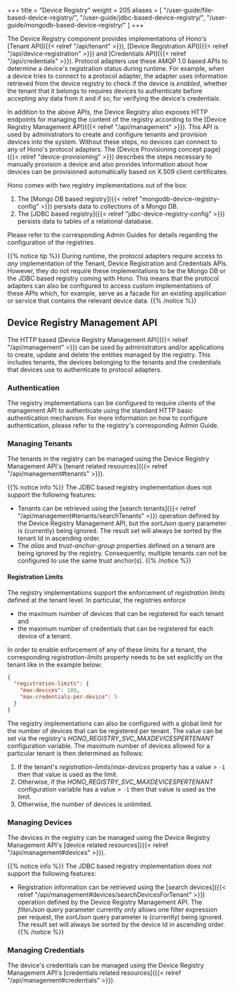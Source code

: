 +++
title = "Device Registry"
weight = 205
aliases = [
  "/user-guide/file-based-device-registry/",
  "/user-guide/jdbc-based-device-registry/",
  "/user-guide/mongodb-based-device-registry/"
]
+++

The Device Registry component provides implementations of Hono's [Tenant API]({{< relref "/api/tenant" >}}),
[Device Registration API]({{< relref "/api/device-registration" >}}) and [Credentials API]({{< relref "/api/credentials" >}}).
Protocol adapters use these AMQP 1.0 based APIs to determine a device's registration status during runtime. For example,
when a device tries to connect to a protocol adapter, the adapter uses information retrieved from the device registry
to check if the device is *enabled*, whether the tenant that it belongs to requires devices to authenticate before
accepting any data from it and if so, for verifying the device's credentials.

In addition to the above APIs, the Device Registry also exposes HTTP endpoints for managing the content of the registry
according to the [Device Registry Management API]({{< relref "/api/management" >}}). This API is used by administrators
to create and configure tenants and provision devices into the system. Without these steps, no devices can connect to
any of Hono's protocol adapters. The [Device Provisioning concept page]({{< relref "device-provisioning" >}}) describes
the steps necessary to manually provision a device and also provides information about how devices can be provisioned
automatically based on X.509 client certificates.

<!--more-->
Hono comes with two registry implementations out of the box:

1. The [Mongo DB based registry]({{< relref "mongodb-device-registry-config" >}}) persists data to collections of a Mongo DB.
1. The [JDBC based registry]({{< relref "jdbc-device-registry-config" >}}) persists data to tables of a relational database.

Please refer to the corresponding Admin Guides for details regarding the configuration of the registries.

{{% notice tip %}}
During runtime, the protocol adapters require access to *any* implementation of the Tenant, Device Registration
and Credentials APIs. However, they do not require these implementations to be the Mongo DB or the JDBC based
registry coming with Hono. This means that the protocol adapters can also be configured to access custom implementations
of these APIs which, for example, serve as a facade for an existing application or service that contains the relevant
device data.
{{% /notice %}}

## Device Registry Management API

The HTTP based [Device Registry Management API]({{< relref "/api/management" >}}) can be used by administrators and/or
applications to create, update and delete the entities managed by the registry.
This includes tenants, the devices belonging to the tenants and the credentials that devices use to authenticate to
protocol adapters.

### Authentication

The registry implementations can be configured to require clients of the management API to authenticate using the
standard HTTP basic authentication mechanism. For more information on how to configure authentication, please refer
to the registry's corresponding Admin Guide.

### Managing Tenants

The tenants in the registry can be managed using the Device Registry Management API's
[tenant related resources]({{< relref "/api/management#tenants" >}}).

{{% notice info %}}
The JDBC based registry implementation does not support the following features:

* Tenants can be retrieved using the [search tenants]({{< relref "/api/management#tenants/searchTenants" >}})
  operation defined by the Device Registry Management API, but the *sortJson* query parameter is
  (currently) being ignored. The result set will always be sorted by the tenant Id in ascending order.
* The *alias* and *trust-anchor-group* properties defined on a tenant are being ignored by the registry. Consequently,
  multiple tenants can not be configured to use the same trust anchor(s).
{{% /notice %}}

#### Registration Limits

The registry implementations support the enforcement of *registration limits* defined at the tenant level.
In particular, the registries enforce

* the maximum number of devices that can be registered for each tenant and
* the maximum number of credentials that can be registered for each device of a tenant.

In order to enable enforcement of any of these limits for a tenant, the corresponding *registration-limits* property
needs to be set explicitly on the tenant like in the example below:

```json
{
  "registration-limits": {
    "max-devices": 100,
    "max-credentials-per-device": 5
  }
}
```

The registry implementations can also be configured with a global limit for the number of devices that can be registered
per tenant. The value can be set via the registry's *HONO_REGISTRY_SVC_MAXDEVICESPERTENANT* configuration variable.
The maximum number of devices allowed for a particular tenant is then determined as follows:

1. If the tenant's *registration-limits*/*max-devices* property has a value > `-1` then that value is used as the limit.
1. Otherwise, if the *HONO_REGISTRY_SVC_MAXDEVICESPERTENANT* configuration variable has a value > `-1` then that value
   is used as the limit.
1. Otherwise, the number of devices is unlimited.

### Managing Devices

The devices in the registry can be managed using the Device Registry Management API's
[device related resources]({{< relref "/api/management#devices" >}}).

{{% notice info %}}
The JDBC based registry implementation does not support the following features:

* Registration information can be retrieved using the
  [search devices]({{< relref "/api/management#devices/searchDevicesForTenant" >}}) operation defined by the Device
  Registry Management API. The  *filterJson* query parameter currently only allows one filter expression per request,
  the *sortJson* query parameter is (currently) being ignored.
  The result set will always be sorted by the device Id in ascending order.
{{% /notice %}}

### Managing Credentials

The device's credentials can be managed using the Device Registry Management API's
[credentials related resources]({{< relref "/api/management#credentials" >}}).
